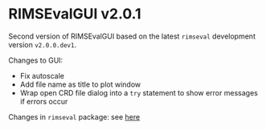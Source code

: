 # RIMSEvalGUI v2.0.1

Second version of RIMSEvalGUI based on the latest `rimseval` development version `v2.0.0.dev1`.

Changes to GUI:
- Fix autoscale
- Add file name as title to plot window
- Wrap open CRD file dialog into a `try` statement to show error messages if errors occur

Changes in `rimseval` package: see [here](https://github.com/RIMS-Code/RIMSEval/releases/tag/v2.0.0.dev1)
